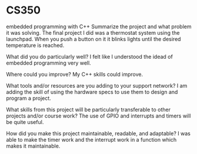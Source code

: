 # CS350
embedded programming with C++
Summarize the project and what problem it was solving. 
The final project I did was a thermostat system using the launchpad. When you push a button on it it blinks lights until the desired temperature is reached.

What did you do particularly well?
I felt like I understood the idead of embedded programming very well.

Where could you improve?
My C++ skills could improve.

What tools and/or resources are you adding to your support network?
I am adding the skill of using the hardware specs to use them to design and program a project.

What skills from this project will be particularly transferable to other projects and/or course work?
The use of GPIO and interrupts and timers will be quite useful.

How did you make this project maintainable, readable, and adaptable?
I was able to make the timer work and the interrupt work in a function which makes it maintainable.
